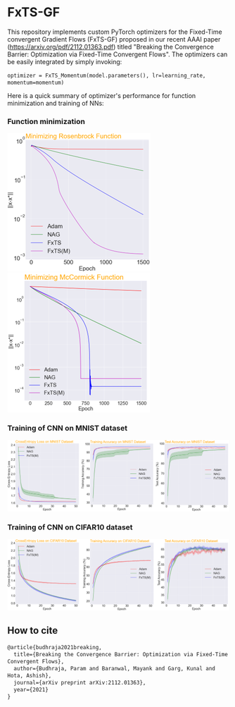 # FxTS-GF

This repository implements custom PyTorch optimizers for the Fixed-Time convergent Gradient Flows (FxTS-GF) proposed in our recent AAAI paper (https://arxiv.org/pdf/2112.01363.pdf) titled "Breaking the Convergence Barrier: Optimization via Fixed-Time Convergent Flows". The optimizers can be easily integrated by simply invoking:

```
optimizer = FxTS_Momentum(model.parameters(), lr=learning_rate, momentum=momentum)
```

Here is a quick summary of optimizer's performance for function minimization and training of NNs:

### Function minimization
![Minimization of Rosenbrock Function](Figures/RF.png "Rosenbrock function") ![Minimization of McCormick Function](Figures/McCormick.png "McCormick function")

### Training of CNN on MNIST dataset
![Performance on MNIST](Figures/MNIST.png)

### Training of CNN on CIFAR10 dataset
![Performance on CIFAR10](Figures/CIFAR10.png)


## How to cite

```
@article{budhraja2021breaking,
  title={Breaking the Convergence Barrier: Optimization via Fixed-Time Convergent Flows},
  author={Budhraja, Param and Baranwal, Mayank and Garg, Kunal and Hota, Ashish},
  journal={arXiv preprint arXiv:2112.01363},
  year={2021}
}
```
